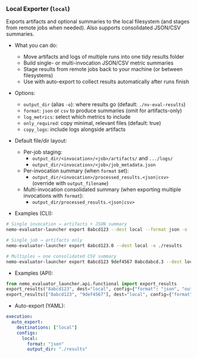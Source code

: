### Local Exporter (`local`)

Exports artifacts and optional summaries to the local filesystem (and stages from remote jobs when needed). Also supports consolidated JSON/CSV summaries.

- What you can do:
  - Move artifacts and logs of multiple runs into one tidy results folder
  - Build single- or multi-invocation JSON/CSV metric summaries
  - Stage results from remote jobs back to your machine (or between filesystems)
  - Use with auto-export to collect results automatically after runs finish

- Options:
  - `output_dir` (alias `-o`): where results go (default: `./nv-eval-results`)
  - `format`: `json` or `csv` to produce summaries (omit for artifacts-only)
  - `log_metrics`: select which metrics to include
  - `only_required`: copy minimal, relevant files (default: true)
  - `copy_logs`: include logs alongside artifacts

- Default file/dir layout:
  - Per-job staging:
    - `output_dir/<invocation>/<job>/artifacts/` and `.../logs/`
    - `output_dir/<invocation>/<job>/job_metadata.json`
  - Per-invocation summary (when `format` set):
    - `output_dir/<invocation>/processed_results.<json|csv>` (override with `output_filename`)
  - Multi-invocation consolidated summary (when exporting multiple invocations with `format`):
    - `output_dir/processed_results.<json|csv>`

- Examples (CLI):
```bash
# Single invocation → artifacts + JSON summary
nemo-evaluator-launcher export 8abcd123 --dest local --format json -o ./results

# Single job → artifacts only
nemo-evaluator-launcher export 8abcd123.0 --dest local -o ./results

# Multiples → one consolidated CSV summary
nemo-evaluator-launcher export 8abcd123 9def4567 0abcdabcd.3 --dest local --format csv -o ./results
```

- Examples (API):
```python
from nemo_evaluator_launcher.api.functional import export_results
export_results("8abcd123", dest="local", config={"format": "json", "output_dir": "./results"})
export_results(["8abcd123", "9def4567"], dest="local", config={"format": "csv", "output_dir": "./results"})
```

- Auto-export (YAML):
```yaml
execution:
  auto_export:
    destinations: ["local"]
    configs:
      local:
        format: "json"
        output_dir: "./results"
```